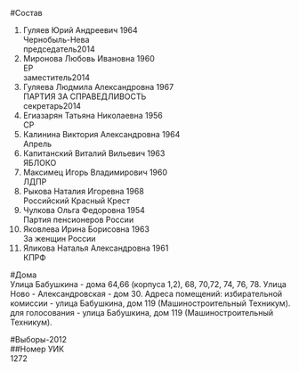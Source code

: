 #Состав  
1. Гуляев Юрий Андреевич 1964  
    Чернобыль-Нева  
    председатель2014  
2. Миронова Любовь Ивановна 1960  
    ЕР  
    заместитель2014  
3. Гуляева Людмила Александровна 1967  
    ПАРТИЯ ЗА СПРАВЕДЛИВОСТЬ  
    секретарь2014  
4. Егиазарян Татьяна Николаевна 1956  
    СР  
5. Калинина Виктория Александровна 1964  
    Апрель  
6. Капитанский Виталий Вильевич 1963  
    ЯБЛОКО  
7. Максимец Игорь Владимирович 1960  
    ЛДПР  
8. Рыкова Наталия Игоревна 1968  
    Российский Красный Крест  
9. Чулкова Ольга Федоровна 1954  
    Партия пенсионеров России  
10. Яковлева Ирина Борисовна 1963  
    За женщин России  
11. Яликова Наталья Александровна 1961  
    КПРФ  
  
#Дома  
Улица Бабушкина - дома 64,66 (корпуса 1,2), 68, 70,72, 74, 76, 78. Улица Ново - Александровская - дом 30. Адреса помещений: избирательной комиссии - улица Бабушкина, дом 119 (Машиностроительный Техникум). для голосования - улица Бабушкина, дом 119 (Машиностроительный Техникум).  
  
#Выборы-2012  
##Номер УИК  
1272  
